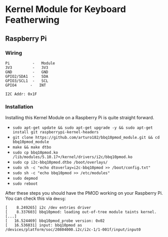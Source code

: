 # Kernel Module for Keyboard Featherwing
## Raspberry Pi

### Wiring

```
Pi          -   Module
3V3         -   3V3
GND         -   GND
GPIO2/SDA1  -   SDA
GPIO3/SCL1  -   SCL
GPIO4      -   INT

I2C Addr: 0x1F
```

### Installation

Installing this Kernel Module on a Raspberry Pi is quite straight forward.

* `sudo apt-get update && sudo apt-get upgrade -y && sudo apt-get install git raspberrypi-kernel-headers`
* `git clone https://github.com/arturo182/bbq10pmod_module.git && cd bbq10pmod_module`
* `make && make dtbo`
* `sudo cp bbq10pmod.ko /lib/modules/5.10.17+/kernel/drivers/i2c/bbq10pmod.ko`
* `sudo cp i2c-bbq10pmod.dtbo /boot/overlays/`
* `sudo sh -c "echo dtoverlay=i2c-bbq10pmod >> /boot/config.txt"`
* `sudo sh -c "echo bbq10pmod >> /etc/modules"`
* `sudo depmod`
* `sudo reboot`

After these steps you should have the PMOD working on your Raspberry Pi. You can check this via `dmesg`:
```
[    8.249265] i2c /dev entries driver
[    8.337603] bbq10pmod: loading out-of-tree module taints kernel.
[...]
[   16.524469] bbq10pmod_probe version: 0x02
[   16.536031] input: bbq10pmod as /devices/platform/soc/20804000.i2c/i2c-1/1-001f/input/input0
```
